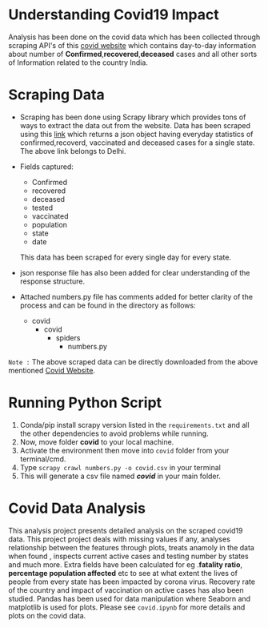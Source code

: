 # Understanding Covid19 Impact

Analysis has been done on the covid data which has been collected through scraping API's of this [covid website](https://www.covid19india.org/) which contains day-to-day information about number of **Confirmed**,**recovered**,**deceased** cases and all other sorts of Information related to the country India.

 # Scraping Data
 
 * Scraping has been done using Scrapy library which provides tons of ways to extract the data out from the website. Data has been scraped using this [link](https://data.covid19india.org/v4/min/timeseries-DL.min.json) which returns a json object having everyday statistics of confirmed,recoverd, vaccinated and deceased cases for a single state. The above link belongs to Delhi.
 * Fields captured:
      * Confirmed
      * recovered
      * deceased
      * tested
      * vaccinated
      * population
      * state
      * date
    
    This data has been scraped for every single day for every state.

 * json response file has also been added for clear understanding of the response structure.
 * Attached numbers.py file has comments added for better clarity of the process and can be found in the directory as follows:
    * covid
      * covid
        * spiders
          * numbers.py

`Note :` The above scraped data can be directly downloaded from the above mentioned [Covid Website](https://www.covid19india.org).

 # Running Python Script
   
   1. Conda/pip install scrapy version listed in the `requirements.txt` and all the other dependencies to avoid problems while running.
   2. Now, move folder **covid** to your local machine.
   3. Activate the environment then move into `covid` folder from your terminal/cmd.
   4. Type `scrapy crawl numbers.py -o covid.csv` in your terminal
   5. This will generate a csv file named  ***covid*** in your main folder.

# Covid Data Analysis

This analysis project presents detailed analysis on the scraped covid19 data. This project project deals with missing values if any, analyses relationship between the 
features through plots, treats anamoly in the data when found , inspects current active cases and testing number by states and much more. Extra fields have been 
calculated for eg .**fatality ratio**, **percentage population affected** etc to see at what extent the lives of people from every state has been impacted by 
corona virus. Recovery rate of the country and impact of vaccination on active cases has also been studied. Pandas has been used for data manipulation where Seaborn 
and matplotlib is used for plots.  Please see `covid.ipynb` for more details and plots on the covid data.
